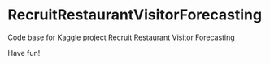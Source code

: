 # RecruitRestaurantVisitorForecasting

Code base for Kaggle project Recruit Restaurant Visitor Forecasting

Have fun!